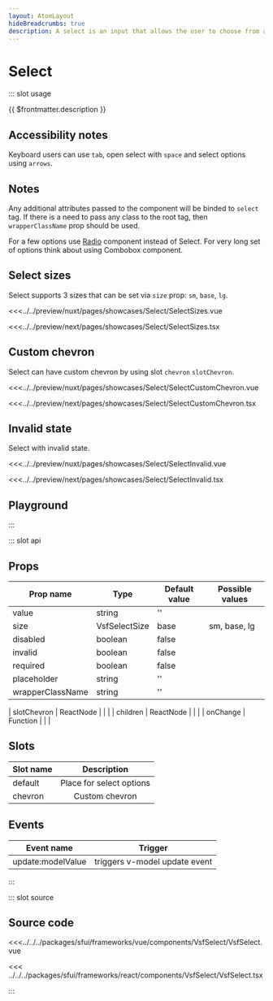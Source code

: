```yaml
---
layout: AtomLayout
hideBreadcrumbs: true
description: A select is an input that allows the user to choose from a set of options. Uses native html `<select>` tag. Used for forms or as a global setting, e.g. language, location.
---
```

# Select

::: slot usage

{{ $frontmatter.description }}

## Accessibility notes

Keyboard users can use `tab`, open select with `space` and select options using `arrows`.

## Notes

Any additional attributes passed to the component will be binded to `select` tag. If there is a need to pass any class to the root tag, then `wrapperClassName` prop should be used.

For a few options use [Radio](radio.html) component instead of Select. For very long set of options think about using Combobox component.

## Select sizes

Select supports 3 sizes that can be set via `size` prop: `sm`, `base`, `lg`.

<Showcase showcase-name="Select/SelectSizes" style="min-height:350px" >

<!-- vue -->
<<<../../preview/nuxt/pages/showcases/Select/SelectSizes.vue
<!-- end vue -->
<!-- react -->
<<<../../preview/next/pages/showcases/Select/SelectSizes.tsx
<!-- end react -->
</Showcase>

## Custom chevron

Select can have custom chevron by using <!-- vue -->slot `chevron`<!-- end vue --> <!-- react -->`slotChevron`<!-- end react -->.

<Showcase showcase-name="Select/SelectCustomChevron">

<!-- vue -->
<<<../../preview/nuxt/pages/showcases/Select/SelectCustomChevron.vue
<!-- end vue -->
<!-- react -->
<<<../../preview/next/pages/showcases/Select/SelectCustomChevron.tsx
<!-- end react -->
</Showcase>

## Invalid state

Select with invalid state.

<Showcase showcase-name="Select/SelectInvalid">

<!-- vue -->
<<<../../preview/nuxt/pages/showcases/Select/SelectInvalid.vue
<!-- end vue -->
<!-- react -->
<<<../../preview/next/pages/showcases/Select/SelectInvalid.tsx
<!-- end react -->
</Showcase>

## Playground

<Generate />

:::

::: slot api

## Props

| Prop name         | Type            | Default value | Possible values                        |
| ----------------  | --------        | ------------- | -------------------------------------- |
| value             | string          | ''            |                                        |
| size              | VsfSelectSize   | base          | sm, base, lg                           |
| disabled          | boolean         | false         |                                        |
| invalid           | boolean         | false         |                                        |
| required          | boolean         | false         |                                        |
| placeholder       | string          | ''            |                                        |
| wrapperClassName  | string          | ''            |                                        |
<!-- react -->
| slotChevron       | ReactNode       |               |                                        |
| children          | ReactNode       |               |                                        |
| onChange          | Function        |               |                                        |
<!-- end react -->

<!-- vue -->
## Slots

| Slot name     |            Description            |
| ---------     | :-------------------------------: |
|  default      |   Place for select options        |
|  chevron      |   Custom chevron                  |

## Events

| Event name        |            Trigger             |
| ----------------- | :----------------------------: |
| update:modelValue | triggers v-model update event  |

<!-- end vue -->

:::

::: slot source

## Source code

<!-- vue -->
<<<../../../packages/sfui/frameworks/vue/components/VsfSelect/VsfSelect.vue
<!-- end vue -->

<!-- react -->
<<< ../../../packages/sfui/frameworks/react/components/VsfSelect/VsfSelect.tsx
<!-- end react -->

:::
